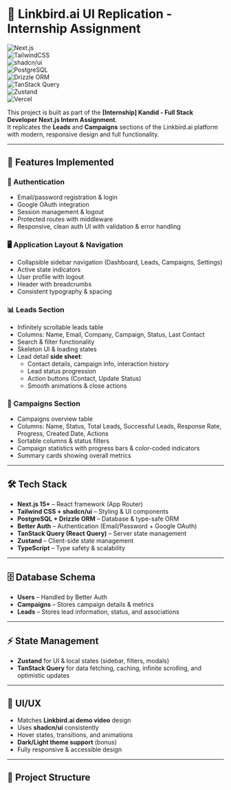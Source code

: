 # 🚀 Linkbird.ai UI Replication - Internship Assignment

![Next.js](https://img.shields.io/badge/Next.js-15+-black?logo=nextdotjs)  
![TailwindCSS](https://img.shields.io/badge/Tailwind_CSS-3.x-38B2AC?logo=tailwind-css&logoColor=white)  
![shadcn/ui](https://img.shields.io/badge/shadcn%2Fui-Components-blueviolet)  
![PostgreSQL](https://img.shields.io/badge/PostgreSQL-Database-4169E1?logo=postgresql&logoColor=white)  
![Drizzle ORM](https://img.shields.io/badge/Drizzle-ORM-orange)  
![TanStack Query](https://img.shields.io/badge/TanStack_Query-React_Query-red)  
![Zustand](https://img.shields.io/badge/Zustand-State_Management-yellow)  
![Vercel](https://img.shields.io/badge/Deployed_on-Vercel-black?logo=vercel)  

This project is built as part of the **[Internship] Kandid - Full Stack Developer Next.js Intern Assignment**.  
It replicates the **Leads** and **Campaigns** sections of the Linkbird.ai platform with modern, responsive design and full functionality.

---

## 📌 Features Implemented

### 🔐 Authentication
- Email/password registration & login
- Google OAuth integration
- Session management & logout
- Protected routes with middleware
- Responsive, clean auth UI with validation & error handling

### 🖥️ Application Layout & Navigation
- Collapsible sidebar navigation (Dashboard, Leads, Campaigns, Settings)
- Active state indicators
- User profile with logout
- Header with breadcrumbs
- Consistent typography & spacing

### 📊 Leads Section
- Infinitely scrollable leads table
- Columns: Name, Email, Company, Campaign, Status, Last Contact
- Search & filter functionality
- Skeleton UI & loading states
- Lead detail **side sheet**:
  - Contact details, campaign info, interaction history
  - Lead status progression
  - Action buttons (Contact, Update Status)
  - Smooth animations & close actions

### 🎯 Campaigns Section
- Campaigns overview table
- Columns: Name, Status, Total Leads, Successful Leads, Response Rate, Progress, Created Date, Actions
- Sortable columns & status filters
- Campaign statistics with progress bars & color-coded indicators
- Summary cards showing overall metrics

---

## 🛠️ Tech Stack

- **Next.js 15+** – React framework (App Router)
- **Tailwind CSS + shadcn/ui** – Styling & UI components
- **PostgreSQL + Drizzle ORM** – Database & type-safe ORM
- **Better Auth** – Authentication (Email/Password + Google OAuth)
- **TanStack Query (React Query)** – Server state management
- **Zustand** – Client-side state management
- **TypeScript** – Type safety & scalability

---

## 🗄️ Database Schema

- **Users** – Handled by Better Auth  
- **Campaigns** – Stores campaign details & metrics  
- **Leads** – Stores lead information, status, and associations  

---

## ⚡ State Management

- **Zustand** for UI & local states (sidebar, filters, modals)  
- **TanStack Query** for data fetching, caching, infinite scrolling, and optimistic updates  

---

## 🎨 UI/UX

- Matches **Linkbird.ai demo video** design
- Uses **shadcn/ui** consistently
- Hover states, transitions, and animations
- **Dark/Light theme support** (bonus)
- Fully responsive & accessible design

---

## 📂 Project Structure

